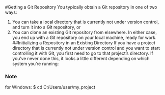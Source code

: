 #Getting a Git Repository
You typically obtain a Git repository in one of two ways:
1. You can take a local directory that is currently not under version control, and turn it into a Git
repository, or
2. You can clone an existing Git repository from elsewhere.
In either case, you end up with a Git repository on your local machine, ready for work.
##Initializing a Repository in an Existing Directory
If you have a project directory that is currently not under version control and you want to start
controlling it with Git, you first need to go to that project’s directory. If you’ve never done this, it
looks a little different depending on which system you’re running:
### Note
for Windows:
$ cd C:/Users/user/my_project
